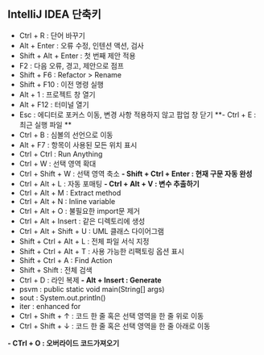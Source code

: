 ## IntelliJ IDEA 단축키
- Ctrl + R : 단어 바꾸기
- Alt + Enter : 오류 수정, 인텐션 액션, 검사
- Shift + Alt + Enter : 첫 번째 제안 적용
- F2 : 다음 오류, 경고, 제안으로 점프
- Shift + F6 : Refactor > Rename
- Shift + F10 : 이전 명령 실행
- Alt + 1 : 프로젝트 창 열기
- Alt + F12 : 터미널 열기
- Esc : 에디터로 포커스 이동, 변경 사항 적용하지 않고 팝업 창 닫기
**- Ctrl + E : 최근 실행 파일 **
- Ctrl + B : 심볼의 선언으로 이동
- Alt + F7 : 항목이 사용된 모든 위치 표시
- Ctrl + Ctrl : Run Anything
- Ctrl + W : 선택 영역 확대
- Ctrl + Shift + W : 선택 영역 축소
**- Shift + Ctrl + Enter : 현재 구문 자동 완성**
- Ctrl + Alt + L : 자동 포매팅
**- Ctrl + Alt + V : 변수 추출하기**
- Ctrl + Alt + M : Extract method
- Ctrl + Alt + N : Inline variable
- Ctrl + Alt + O : 불필요한 import문 제거
- Ctrl + Alt + Insert : 같은 디렉토리에 생성
- Ctrl + Alt + Shift + U : UML 클래스 다이어그램
- Shift + Ctrl + Alt + L : 전체 파일 서식 지정
- Shift + Ctrl + Alt + T : 사용 가능한 리팩토링 옵션 표시
- Shift + Ctrl + A : Find Action
- Shift + Shift : 전체 검색
- Ctrl + D : 라인 복제
**- Alt + Insert : Generate**
- psvm : public static void main(String[] args)
- sout : System.out.println()
- iter : enhanced for
- Ctrl + Shift + ↑ : 코드 한 줄 혹은 선택 영역을 한 줄 위로 이동
- Ctrl + Shift + ↓ : 코드 한 줄 혹은 선택 영역을 한 줄 아래로 이동

**- CTrl + O : 오버라이드 코드가져오기**
